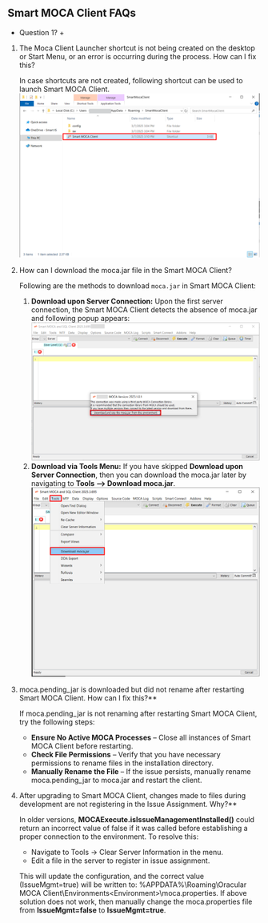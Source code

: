 ## Smart MOCA Client FAQs

+ Question 1? + 

1. The Moca Client Launcher shortcut is not being created on the desktop or Start Menu, or an error is occurring during the process. How can I fix this?

    In case shortcuts are not created, following shortcut can be used to launch Smart MOCA Client.
    ![](./.attachments/run026.png)


2. How can I download the moca.jar file in the Smart MOCA Client?

    Following are the methods to download `moca.jar` in Smart MOCA Client:
   1. **Download upon Server Connection:** Upon the first server connection, the Smart MOCA Client detects the absence of moca.jar and following popup appears:
      ![](./.attachments/run015.png)
   2. **Download via Tools Menu:** If you have skipped **Download upon Server Connection**, then you can download the moca.jar later by navigating to **Tools --> Download moca.jar**.
      ![](./.attachments/run021.png)

3. moca.pending_jar is downloaded but did not rename after restarting Smart MOCA Client. How can I fix this?**

    If moca.pending_jar is not renaming after restarting Smart MOCA Client, try the following steps:
      - **Ensure No Active MOCA Processes** – Close all instances of Smart MOCA Client before restarting.
      - **Check File Permissions** – Verify that you have necessary permissions to rename files in the installation directory.
      - **Manually Rename the File** – If the issue persists, manually rename moca.pending_jar to moca.jar and restart the client.

4. After upgrading to Smart MOCA Client, changes made to files during development are not registering in the Issue Assignment. Why?**

    In older versions, **MOCAExecute.isIssueManagementInstalled()** could return an incorrect value of false if it was called before establishing a proper connection to the environment.
    To resolve this:
      - Navigate to Tools → Clear Server Information in the menu.
      - Edit a file in the server to register in issue assignment.

    This will update the configuration, and the correct value (IssueMgmt=true) will be written to:
%APPDATA%\Roaming\Oracular MOCA Client\Environments\<Environment>\moca.properties.
If above solution does not work, then manually change the moca.properties file from **IssueMgmt=false** to **IssueMgmt=true**.



